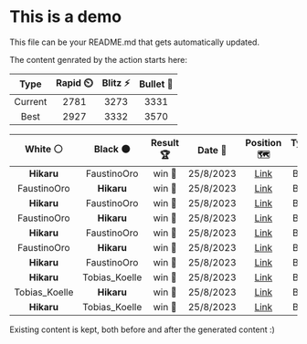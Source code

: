 # This is a demo

This file can be your README.md that gets automatically updated.

The content genrated by the action starts here:

<!--START_SECTION:chessStats-->
<!-- Automatically generated with https://github.com/Balastrong/chess-stats-action -->

| Type | Rapid ⏲️ | Blitz ⚡ | Bullet 🔫 |
|:---:|:---:|:---:|:---:|
| Current | 2781 | 3273 | 3331 |
| Best | 2927 | 3332 | 3570 |

| White ⚪ | Black ⚫ | Result 🏆 | Date 📅 | Position 🗺️ | Type 🕕 |
|:---:|:---:|:---:|:---:|:---:|:---:|
| **Hikaru** | FaustinoOro | win 🥇 | 25/8/2023 | <a href="http://www.ee.unb.ca/cgi-bin/tervo/fen.pl?select=1Q6/5kp1/2P2p1p/3b3q/3B4/4PN2/5PP1/6K1 b - -">Link</a> | Blitz |
| FaustinoOro | **Hikaru** | win 🥇 | 25/8/2023 | <a href="http://www.ee.unb.ca/cgi-bin/tervo/fen.pl?select=8/1p6/2p3P1/p2pk3/P7/2P3nR/1P3p2/1K6 w - -">Link</a> | Blitz |
| **Hikaru** | FaustinoOro | win 🥇 | 25/8/2023 | <a href="http://www.ee.unb.ca/cgi-bin/tervo/fen.pl?select=6k1/5p2/p6p/P5p1/4P1P1/1PR1Qnq1/8/3K4 b - -">Link</a> | Blitz |
| FaustinoOro | **Hikaru** | win 🥇 | 25/8/2023 | <a href="http://www.ee.unb.ca/cgi-bin/tervo/fen.pl?select=2r3k1/3n1pb1/4q1p1/4N2p/5B2/1p5P/1Q3PP1/3R2K1 w - -">Link</a> | Blitz |
| **Hikaru** | FaustinoOro | win 🥇 | 25/8/2023 | <a href="http://www.ee.unb.ca/cgi-bin/tervo/fen.pl?select=2k5/8/8/8/1N4PK/2n1P2P/8/8 b - -">Link</a> | Blitz |
| FaustinoOro | **Hikaru** | win 🥇 | 25/8/2023 | <a href="http://www.ee.unb.ca/cgi-bin/tervo/fen.pl?select=k7/5p2/p7/1pNq4/1P6/P1p4Q/2P5/1K4r1 w - -">Link</a> | Blitz |
| **Hikaru** | FaustinoOro | win 🥇 | 25/8/2023 | <a href="http://www.ee.unb.ca/cgi-bin/tervo/fen.pl?select=k7/p7/2K5/8/P2P3r/4P3/8/1R6 b - -">Link</a> | Blitz |
| **Hikaru** | Tobias_Koelle | win 🥇 | 25/8/2023 | <a href="http://www.ee.unb.ca/cgi-bin/tervo/fen.pl?select=r4k1r/pp1N1p2/4p1p1/q1p2b2/2PPP2p/1PN1Q1nP/P5P1/2R2RK1 b - -">Link</a> | Blitz |
| Tobias_Koelle | **Hikaru** | win 🥇 | 25/8/2023 | <a href="http://www.ee.unb.ca/cgi-bin/tervo/fen.pl?select=8/2B2k2/p6b/1p4pN/1P1KP3/2P3P1/1n2b3/8 w - -">Link</a> | Blitz |
| **Hikaru** | Tobias_Koelle | win 🥇 | 25/8/2023 | <a href="http://www.ee.unb.ca/cgi-bin/tervo/fen.pl?select=3r2k1/pb3pp1/3bq3/2p5/3P3N/1P4P1/P1Q2PP1/2RR2K1 b - -">Link</a> | Blitz |

<!--END_SECTION:chessStats-->

Existing content is kept, both before and after the generated content :)
